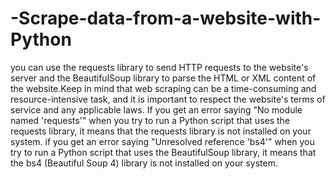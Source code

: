 # -Scrape-data-from-a-website-with-Python
you can use the requests library to send HTTP requests to the website's server and the BeautifulSoup library to parse the HTML or XML content of the website.Keep in mind that web scraping can be a time-consuming and resource-intensive task, and it is important to respect the website's terms of service and any applicable laws.
If you get an error saying "No module named 'requests'" when you try to run a Python script that uses the requests library, it means that the requests library is not installed on your system.
if you get an error saying "Unresolved reference 'bs4'" when you try to run a Python script that uses the BeautifulSoup library, it means that the bs4 (Beautiful Soup 4) library is not installed on your system.
